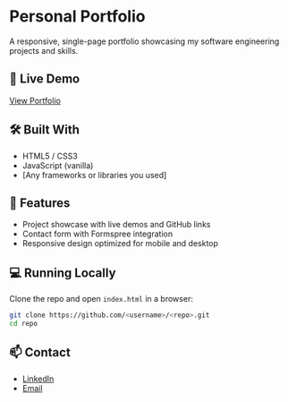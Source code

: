 # Personal Portfolio

A responsive, single-page portfolio showcasing my software engineering projects and skills.

## 🚀 Live Demo
[View Portfolio](https://your-portfolio-link.com)

## 🛠️ Built With
- HTML5 / CSS3
- JavaScript (vanilla)
- [Any frameworks or libraries you used]

## 📂 Features
- Project showcase with live demos and GitHub links
- Contact form with Formspree integration
- Responsive design optimized for mobile and desktop

## 💻 Running Locally
Clone the repo and open `index.html` in a browser:
```bash
git clone https://github.com/<username>/<repo>.git
cd repo

```
## 📫 Contact

- [LinkedIn](https://www.linkedin.com/in/matthew-pearcy-b50b4a217/)
- [Email](mailto:matthewapearcy@gmail.com)